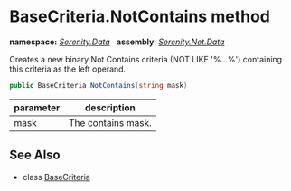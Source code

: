 # BaseCriteria.NotContains method
**namespace:** *[Serenity.Data](../../README.md#serenity.data-namespace)*   **assembly**: *[Serenity.Net.Data](../../README.md)*

Creates a new binary Not Contains criteria (NOT LIKE '%...%') containing this criteria as the left operand.

```csharp
public BaseCriteria NotContains(string mask)
```

| parameter | description |
| --- | --- |
| mask | The contains mask. |

## See Also

* class [BaseCriteria](../BaseCriteria.md)